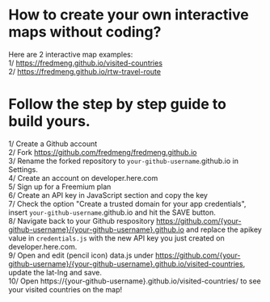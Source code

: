 # How to create your own interactive maps without coding?

Here are 2 interactive map examples:<br>
1/ https://fredmeng.github.io/visited-countries<br>
2/ https://fredmeng.github.io/rtw-travel-route<br>

# Follow the step by step guide to build yours.
1/ Create a Github account<br>
2/ Fork https://github.com/fredmeng/fredmeng.github.io<br>
3/ Rename the forked repository to `your-github-username`.github.io in Settings.<br>
4/ Create an account on developer.here.com<br>
5/ Sign up for a Freemium plan<br>
6/ Create an API key in JavaScript section and copy the key<br>
7/ Check the option "Create a trusted domain for your app credentials", insert `your-github-username`.github.io and hit the SAVE button.<br>
8/ Navigate back to your Github respository https://github.com/{your-github-username}/{your-github-username}.github.io and replace the apikey value in `credentials.js` with the new API key you just created on developer.here.com.<br>
9/ Open and edit (pencil icon) data.js under https://github.com/{your-github-username}/{your-github-username}.github.io/visited-countries, update the lat-lng and save.<br>
10/ Open https://{your-github-username}.github.io/visited-countries/ to see your visited countries on the map!<br>
